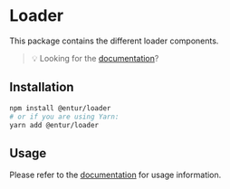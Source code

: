 # Loader

This package contains the different loader components.

> 💡 Looking for the [documentation](https://design.entur.org/komponenter/feedback/loaders)?

## Installation

```sh
npm install @entur/loader
# or if you are using Yarn:
yarn add @entur/loader
```

## Usage

Please refer to the [documentation](https://design.entur.org/komponenter/feedback/loaders) for usage information.
